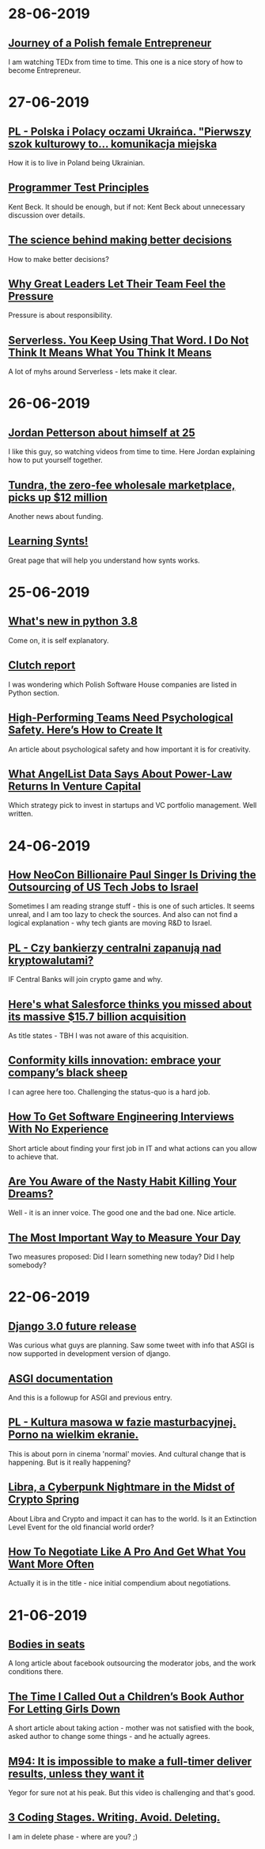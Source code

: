 # 28-06-2019

## [Journey of a Polish female Entrepreneur](https://www.youtube.com/watch?v=zXeWLeAUGvI)

I am watching TEDx from time to time. This one is a nice story of how to become Entrepreneur.

# 27-06-2019

## [PL - Polska i Polacy oczami Ukraińca. "Pierwszy szok kulturowy to... komunikacja miejska](https://kultura.dziennik.pl/ksiazki/artykuly/600585,dima-garbowski-ukraina-emigracja-imigrant-polak-z-ukrainy.html)

How it is to live in Poland being Ukrainian.

## [Programmer Test Principles](https://link.medium.com/cB0xpueTRX)

Kent Beck. It should be enough, but if not: Kent Beck about unnecessary discussion over details.

## [The science behind making better decisions](https://link.medium.com/ROsf0P3TRX)

How to make better decisions?

## [Why Great Leaders Let Their Team Feel the Pressure](https://link.medium.com/LArZ2ExURX)

Pressure is about responsibility.

## [Serverless. You Keep Using That Word. I Do Not Think It Means What You Think It Means](https://link.medium.com/5AZR2LpVRX)

A lot of myhs around Serverless - lets make it clear.

# 26-06-2019

## [Jordan Petterson about himself at 25](https://www.youtube.com/watch?v=Vxx3hzAdrKY)

I like this guy, so watching videos from time to time. Here Jordan explaining how to put yourself together.

## [Tundra, the zero-fee wholesale marketplace, picks up $12 million](https://techcrunch.com/2019/06/25/tundra-the-zero-fee-wholesale-marketplace-picks-up-12-million/)

Another news about funding.

## [Learning Synts!](https://learningsynths.ableton.com/)

Great page that will help you understand how synts works.

# 25-06-2019

## [What's new in python 3.8](https://docs.python.org/3.8/whatsnew/3.8.html)

Come on, it is self explanatory.

## [Clutch report](https://clutch.co/press-releases/announces-2019-leading-developers-across-variety-technology-focus-areas)

I was wondering which Polish Software House companies are listed in Python section.

## [High-Performing Teams Need Psychological Safety. Here’s How to Create It](https://hbr.org/2017/08/high-performing-teams-need-psychological-safety-heres-how-to-create-it)

An article about psychological safety and how important it is for creativity.

## [What AngelList Data Says About Power-Law Returns In Venture Capital](https://angel.co/blog/what-angellist-data-says-about-power-law-returns-in-venture-capital)

Which strategy pick to invest in startups and VC portfolio management. Well written.

# 24-06-2019

##  [How NeoCon Billionaire Paul Singer Is Driving the Outsourcing of US Tech Jobs to Israel](https://www.mintpressnews.com/neocon-billionaire-paul-singer-driving-outsourcing-us-tech-jobs-israel/259147/)

Sometimes I am reading strange stuff - this is one of such articles. It seems unreal, and I am too lazy to check the sources.
And also can not find a logical explanation - why tech giants are moving R&D to Israel.

## [PL - Czy bankierzy centralni zapanują nad kryptowalutami?](https://independenttrader.pl/banki-centralne-chca-kontroli-nad-kryptowalutami.html)

IF Central Banks will join crypto game and why.

## [Here's what Salesforce thinks you missed about its massive $15.7 billion acquisition](https://www.google.ch/amp/s/finance.yahoo.com/amphtml/news/what-salesforce-thinks-you-missed-about-its-massive-157-billion-acquisition-171439231.html)

As title states - TBH I was not aware of this acquisition.

## [Conformity kills innovation: embrace your company’s black sheep](https://link.medium.com/lNsZOnxPMX)

I can agree here too. Challenging the status-quo is a hard job.

## [How To Get Software Engineering Interviews With No Experience](https://link.medium.com/v4HhokROMX)

Short article about finding your first job in IT and what actions can you allow to achieve that.

## [Are You Aware of the Nasty Habit Killing Your Dreams?](https://link.medium.com/j4x2QwhOMX)

Well - it is an inner voice. The good one and the bad one. Nice article.

## [The Most Important Way to Measure Your Day](https://link.medium.com/hoUSwlYNMX)

Two measures proposed: Did I learn something new today? Did I help somebody?

# 22-06-2019

## [Django 3.0 future release](https://docs.djangoproject.com/en/dev/releases/3.0/)

Was curious what guys are planning. Saw some tweet with info that ASGI is now supported in development version of django.

## [ASGI documentation](https://asgi.readthedocs.io/en/latest/specs/www.html)

And this is a followup for ASGI and previous entry.

## [PL - Kultura masowa w fazie masturbacyjnej. Porno na wielkim ekranie.](https://tygodnik.tvp.pl/43141174/kultura-masowa-w-fazie-masturbacyjnej-porno-na-wielkim-ekranie)

This is about porn in cinema 'normal' movies. And cultural change that is happening. But is it really happening?

## [Libra, a Cyberpunk Nightmare in the Midst of Crypto Spring](https://link.medium.com/jwppVEQvJX)

About Libra and Crypto and impact it can has to the world. Is it an Extinction Level Event for the old financial world order?

## [How To Negotiate Like A Pro And Get What You Want More Often](https://link.medium.com/fnh7AqtAJX)

Actually it is in the title - nice initial compendium about negotiations.  

# 21-06-2019

## [Bodies in seats](https://www.theverge.com/2019/6/19/18681845/facebook-moderator-interviews-video-trauma-ptsd-cognizant-tampa)

A long article about facebook outsourcing the moderator jobs, and the work conditions there.

## [The Time I Called Out a Children’s Book Author For Letting Girls Down](https://gen.medium.com/lets-celebrate-a-man-who-actually-made-things-right-5b33b2e03e71)

A short article about taking action - mother was not satisfied with the book, asked author to change some things - and he actually agrees.

## [M94: It is impossible to make a full-timer deliver results, unless they want it](https://www.youtube.com/watch?v=salVaSqJwb8&feature=youtu.be)

Yegor for sure not at his peak. But this video is challenging and that's good.

## [3 Coding Stages. Writing. Avoid. Deleting.](https://link.medium.com/CIa8b2aWHX)

I am in delete phase - where are you? ;)
